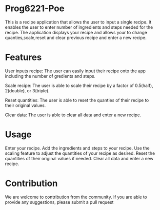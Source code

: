 # Prog6221-Poe
This is a recipe application that allows the user to input a single recipe. It enables the user to enter number of ingredients and steps needed for the recipe. The application displays your recipe and allows your to change quanties,scale,reset and clear previous recipe and enter a new recipe.
# Features
User inputs recipe: The user can easily input their recipe onto the app including the number of gredients and steps.

Scale recipe: The user is able to scale their recipe by a factor of 0.5(half), 2(double), or 3(triple).

Reset quantities: The user is able to reset the quanties of their recipe to their original values.

Clear data: The user is able to clear all data and enter a new recipe.
# Usage
Enter your recipe.
Add the ingredients and steps to your recipe.
Use the scaling feature to adjust the quantities of your recipe as desired.
Reset the quantities of their original values if needed.
Clear all data and enter a new recipe.
# Contribution
We are welcome to contribution from the community. If you are able to provide any suggestions, please submit a pull request

